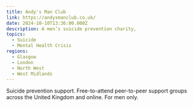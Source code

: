 ```yaml
---
title: Andy's Man Club
link: https://andysmanclub.co.uk/
date: 2024-10-10T13:36:00.000Z
description: A men’s suicide prevention charity,
topics:
  - Suicide
  - Mental Health Crisis
regions:
  - Glasgow
  - London
  - North West
  - West Midlands
---
```

Suicide prevention support. Free-to-attend peer-to-peer support groups across the United Kingdom and online. For men only. 
